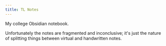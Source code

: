```yaml
---
title: TL Notes
---
```

My college Obsidian notebook.  

Unfortunately the notes are fragmented and inconclusive; it's just the nature of splitting things between virtual and handwritten notes. 
